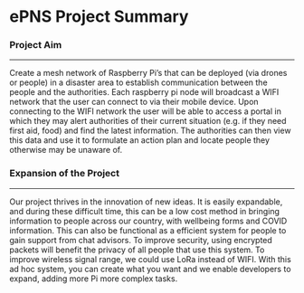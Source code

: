# ePNS Project Summary

### Project Aim

---

Create a mesh network of Raspberry Pi’s that can be deployed (via drones or people) in a disaster area to establish communication between the people and the authorities. Each raspberry pi node will broadcast a WIFI network that the user can connect to via their mobile device. Upon connecting to the WIFI network the user will be able to access a portal in which they may alert authorities of their current situation (e.g. if they need first aid, food) and find the latest information. The authorities can then view this data and use it to formulate an action plan and locate people they otherwise may be unaware of.

### Expansion of the Project

---

Our project thrives in the innovation of new ideas. It is easily expandable, and during these difficult time, this can be a low cost method in bringing information to people across our country, with wellbeing forms and COVID information. This can also be functional as a efficient system for people to gain support from chat advisors. To improve security, using encrypted packets will benefit the privacy of all people that use this system. To improve wireless signal range, we could use LoRa instead of WIFI. With this ad hoc system, you can create what you want and we enable developers to expand, adding more Pi more complex tasks.
